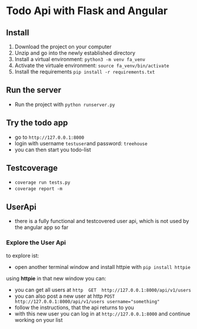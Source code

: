 # Todo Api with Flask and Angular

## Install
1. Download the project on your computer
2. Unzip and go into the newly established directory
3. Install a virtual environment: `python3 -m venv fa_venv`
4. Activate the virtuale environment: `source fa_venv/bin/activate`
5. Install the requirements `pip install -r requirements.txt`

## Run the server
- Run the project with `python runserver.py`

## Try the todo app
- go to `http://127.0.0.1:8000`
- login with username `testuser`and password: `treehouse`
- you can then start you todo-list

## Testcoverage
- `coverage run tests.py`
- `coverage report -m`

## UserApi
- there is a fully functional and testcovered user api, which is
not used by the angular app so far

### Explore the User Api
to explore ist:

- open another terminal window and install httpie with
`pip install httpie`

using **httpie** in that new window you can:
- you can get all users at `http  GET  http://127.0.0.1:8000/api/v1/users`
- you can also post a new user at http  `POST  http://127.0.0.1:8000/api/v1/users username="something"`
- follow the instructions, that the api returns to you
- with this new user you can log in at `http://127.0.0.1:8000` and continue working on your list